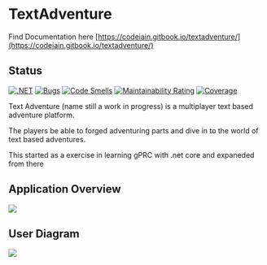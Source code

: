 # TextAdventure

Find Documentation here [https://codeiain.gitbook.io/textadventure/](https://codeiain.gitbook.io/textadventure/) 

## Status

[![.NET](https://github.com/codeiain/TextAdventure/actions/workflows/dotnet.yml/badge.svg)](https://github.com/codeiain/TextAdventure/actions/workflows/dotnet.yml) [![Bugs](https://sonarcloud.io/api/project_badges/measure?project=codeiain_TextAdventure&metric=bugs)](https://sonarcloud.io/dashboard?id=codeiain_TextAdventure) [![Code Smells](https://sonarcloud.io/api/project_badges/measure?project=codeiain_TextAdventure&metric=code_smells)](https://sonarcloud.io/dashboard?id=codeiain_TextAdventure) [![Maintainability Rating](https://sonarcloud.io/api/project_badges/measure?project=codeiain_TextAdventure&metric=sqale_rating)](https://sonarcloud.io/dashboard?id=codeiain_TextAdventure) [![Coverage](https://sonarcloud.io/api/project_badges/measure?project=codeiain_TextAdventure&metric=coverage)](https://sonarcloud.io/dashboard?id=codeiain_TextAdventure)

Text Adventure \(name still a work in progress\) is a multiplayer text based adventure platform.

The players be able to forged adventuring parts and dive in to the world of text based adventures.

This started as a exercise in learning gPRC with .net core and expaneded from there

## Application Overview

![](https://yuml.me/beastingames/text-adventure.jpg)

## User Diagram

![](https://yuml.me/beastingames/13bb47e1.jpg)

